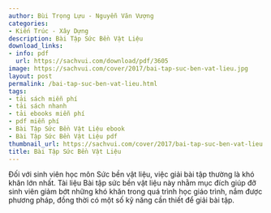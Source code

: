 ```yaml
---
author: Bùi Trọng Lựu - Nguyễn Văn Vượng
categories:
- Kiến Trúc - Xây Dựng
description: Bài Tập Sức Bền Vật Liệu
download_links:
- info: pdf
  url: https://sachvui.com/download/pdf/3605
image: https://sachvui.com/cover/2017/bai-tap-suc-ben-vat-lieu.jpg
layout: post
permalink: /bai-tap-suc-ben-vat-lieu.html
tags:
- tải sách miễn phí
- tải sách nhanh
- tải ebooks miễn phí
- pdf miễn phí
- Bài Tập Sức Bền Vật Liệu ebook
- Bài Tập Sức Bền Vật Liệu pdf
thumbnail_url: https://sachvui.com/cover/2017/bai-tap-suc-ben-vat-lieu.jpg
title: Bài Tập Sức Bền Vật Liệu
---
```


 <div class="item-desc text-justify"> <p>Đối với sinh viên học môn Sức bền vật liệu, việc giải bài tập thường là khó khăn lớn nhất. Tài liệu Bài tập sức bền vật liệu này nhằm mục đích giúp đỡ sinh viên giảm bớt những khó khăn trong quá trình học giáo trình, nắm được phương pháp, đồng thời có một số kỹ năng cần thiết để giải bài tập.</p> </div>